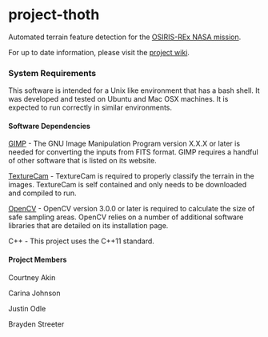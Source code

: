 # project-thoth
Automated terrain feature detection for the [OSIRIS-REx NASA mission](http://www.asteroidmission.org/).

For up to date information, please visit the [project wiki](https://github.com/bstreete/project-thoth/wiki).
### System Requirements

This software is intended for a Unix like environment that has a bash shell. It was developed and tested on Ubuntu and Mac OSX machines. It is expected to run correctly in similar environments. 

#### Software Dependencies

[GIMP](www.gimp.org) - The GNU Image Manipulation Program version X.X.X or later is needed for converting the inputs from FITS format. GIMP requires a handful of other software that is listed on its website. 

[TextureCam](https://github.com/davidraythompson/texturecam) - TextureCam is required to properly classify the terrain in the images. TextureCam is self contained and only needs to be downloaded and compiled to run. 

[OpenCV](opencv.org) - OpenCV version 3.0.0 or later is required to calculate the size of safe sampling areas. OpenCV relies on a number of additional software libraries that are detailed on its installation page.  

C++ - This project uses the C++11 standard. 

#### Project Members

Courtney Akin

Carina Johnson

Justin Odle

Brayden Streeter
